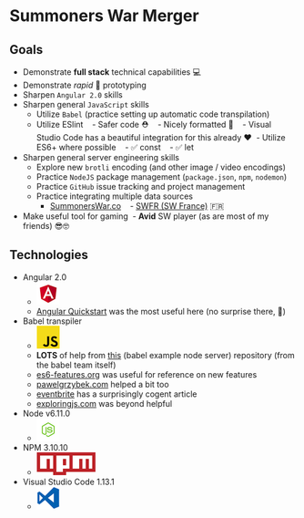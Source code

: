 # Summoners War Merger

## Goals
- Demonstrate **full stack** technical capabilities 💻
- Demonstrate _rapid_ 🏁 prototyping
- Sharpen `Angular 2.0` skills
- Sharpen general `JavaScript` skills
  - Utilize `Babel` (practice setting up automatic code transpilation)
  - Utilize ESlint
    - Safer code ⛑
    - Nicely formatted 🙌
    - Visual Studio Code has a beautiful integration for this already ❤️
  - Utilize ES6+ where possible
    - ✅ const
    - ✅ let
- Sharpen general server engineering skills
  - Explore new `brotli` encoding (and other image / video encodings)
  - Practice `NodeJS` package management (`package.json`, `npm`, `nodemon`)
  - Practice `GitHub` issue tracking and project management
  - Practice integrating multiple data sources
    - [SummonersWar.co](https://summonerswar.co)
    - [SWFR (SW France)](http://www.swfr.tv/summon-simulator) 🇫🇷
- Make useful tool for gaming
  - **Avid** SW player (as are most of my friends) 😎🤓

## Technologies
- Angular 2.0
  - ![Angular 2.0][logoAngular] 
  - [Angular Quickstart](https://angular.io/guide/quickstart) was the most useful here (no surprise there, 🤣)
- Babel transpiler
  - ![Babel][logoBabel] 
  - **LOTS** of help from [this](https://github.com/babel/example-node-server)  (babel example node server) repository (from the babel team itself)
  - [es6-features.org](http://es6-features.org/) was useful for reference on new features
  - [pawelgrzybek.com](https://pawelgrzybek.com/whats-new-in-ecmascript-2017/) helped a bit too
  - [eventbrite](https://www.eventbrite.com/engineering/learning-es6-for-of-loop/) has a surprisingly cogent article
  - [exploringjs.com](http://exploringjs.com/es6/ch_oop-besides-classes.html) was beyond helpful
- Node v6.11.0
  - ![Node v6.11.0][logoNode] 
- NPM 3.10.10
  - ![NPM 3.10.10][logoNpm] 
- Visual Studio Code 1.13.1
  - ![Visual Studio Code 1.13.1][logoVsc] 

[logoAngular]: ./SummSim/public/img/logo_angular.png "AngularJS"
[logoBabel]: ./SummSim/public/img/logo_babel.png "Babel"
[logoNode]: ./SummSim/public/img/logo_node.png "NodeJS"
[logoNpm]: ./SummSim/public/img/logo_npm.png "NPM"
[logoVsc]: ./SummSim/public/img/logo_vsc.png "Visual Studio Code [logo has MIT license]"
